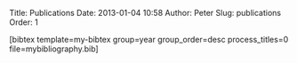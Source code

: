 Title: Publications
Date: 2013-01-04 10:58
Author: Peter
Slug: publications
Order: 1

[bibtex template=my-bibtex group=year group\_order=desc
process\_titles=0 file=mybibliography.bib]

